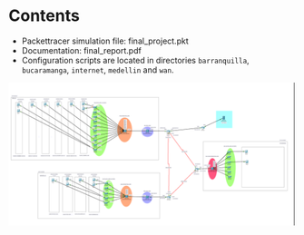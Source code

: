 # Contents

- Packettracer simulation file: final_project.pkt
- Documentation: final_report.pdf
- Configuration scripts are located in directories `barranquilla`,  `bucaramanga`,  `internet`,  `medellin`  and `wan`.

![topology](topology.png)
